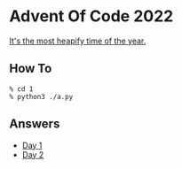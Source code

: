 # Advent Of Code 2022

[It's the most heapify time of the year.](https://adventofcode.com/2022)

## How To

```shell
% cd 1
% python3 ./a.py
```

## Answers

- [Day 1](1/a.py)
- [Day 2](2/a.py)

